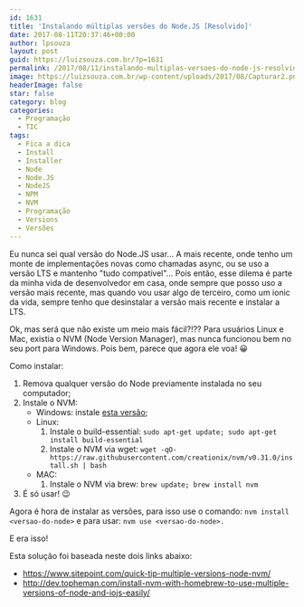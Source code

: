 ```yaml
---
id: 1631
title: 'Instalando múltiplas versões do Node.JS [Resolvido]'
date: 2017-08-11T20:37:46+00:00
author: lpsouza
layout: post
guid: https://luizsouza.com.br/?p=1631
permalink: /2017/08/11/instalando-multiplas-versoes-do-node-js-resolvido/
image: https://luizsouza.com.br/wp-content/uploads/2017/08/Capturar2.png
headerImage: false
star: false
category: blog
categories:
  - Programação
  - TIC
tags:
  - Fica a dica
  - Install
  - Installer
  - Node
  - Node.JS
  - NodeJS
  - NPM
  - NVM
  - Programação
  - Versions
  - Versões
---
```

Eu nunca sei qual versão do Node.JS usar... A mais recente, onde tenho um monte de implementações novas como chamadas async, ou se uso a versão LTS e mantenho "tudo compatível"... Pois então, esse dilema é parte da minha vida de desenvolvedor em casa, onde sempre que posso uso a versão mais recente, mas quando vou usar algo de terceiro, como um ionic da vida, sempre tenho que desinstalar a versão mais recente e instalar a LTS.

Ok, mas será que não existe um meio mais fácil?!?? Para usuários Linux e Mac, existia o NVM (Node Version Manager), mas nunca funcionou bem no seu port para Windows. Pois bem, parece que agora ele voa! 😀

Como instalar:

  1. Remova qualquer versão do Node previamente instalada no seu computador;
  2. Instale o NVM:
      * Windows: instale [esta versão](https://github.com/coreybutler/nvm-windows/releases);
      * Linux:
          1. Instale o build-essential: `sudo apt-get update; sudo apt-get install build-essential`
          2. Instale o NVM via wget: `wget -qO- https://raw.githubusercontent.com/creationix/nvm/v0.31.0/install.sh | bash`
      * MAC:
          1. Instale o NVM via brew: `brew update; brew install nvm`
  3. É só usar! 😉

Agora é hora de instalar as versões, para isso use o comando: `nvm install <versao-do-node>` e para usar: `nvm use <versao-do-node>.`

E era isso!

Esta solução foi baseada neste dois links abaixo:

* <https://www.sitepoint.com/quick-tip-multiple-versions-node-nvm/>
* <http://dev.topheman.com/install-nvm-with-homebrew-to-use-multiple-versions-of-node-and-iojs-easily/>
